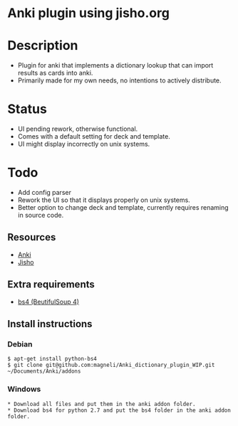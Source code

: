 # Anki plugin using jisho.org

# Description

   * Plugin for anki that implements a dictionary lookup that can import results as cards into anki.
   * Primarily made for my own needs, no intentions to actively distribute.

# Status

   * UI pending rework, otherwise functional.
   * Comes with a default setting for deck and template.
   * UI might display incorrectly on unix systems.

# Todo

   * Add config parser
   * Rework the UI so that it displays properly on unix systems.
   * Better option to change deck and template, currently requires renaming in source code.

## Resources

   * [Anki](http://ankisrs.net/)
   * [Jisho](http://classic.jisho.org/)

## Extra requirements

   * [bs4 (BeutifulSoup 4)](https://pypi.python.org/pypi/beautifulsoup4/4.4.0)


## Install instructions

### Debian

    $ apt-get install python-bs4
    $ git clone git@github.com:magneli/Anki_dictionary_plugin_WIP.git ~/Documents/Anki/addons

### Windows

    * Download all files and put them in the anki addon folder.
    * Download bs4 for python 2.7 and put the bs4 folder in the anki addon folder.
